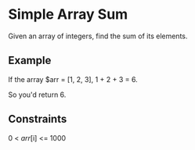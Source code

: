 # Simple Array Sum

Given an array of integers, find the sum of its elements.

## Example

If the array $arr = [1, 2, 3], 1 + 2 + 3 = 6. 

So you'd return 6.

## Constraints

0 < $arr[$i] <= 1000